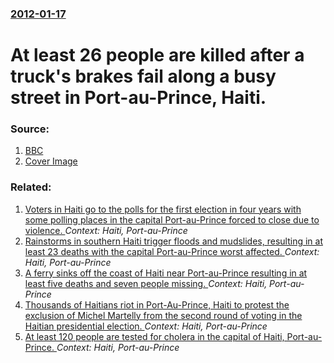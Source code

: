 ### [2012-01-17](/news/2012/01/17/index.md)

# At least 26 people are killed after a truck's brakes fail along a busy street in Port-au-Prince, Haiti. 




### Source:

1. [BBC](http://www.bbc.co.uk/news/world-latin-america-16598861)
1. [Cover Image](http://ichef.bbci.co.uk/news/1024/media/images/57939000/gif/_57939010_haiti_portauprince_1010_304.gif)

### Related:

1. [Voters in Haiti go to the polls for the first election in four years with some polling places in the capital Port-au-Prince forced to close due to violence. ](/news/2015/08/9/voters-in-haiti-go-to-the-polls-for-the-first-election-in-four-years-with-some-polling-places-in-the-capital-port-au-prince-forced-to-close.md) _Context: Haiti, Port-au-Prince_
2. [Rainstorms in southern Haiti trigger floods and mudslides, resulting in at least 23 deaths with the capital Port-au-Prince worst affected. ](/news/2011/06/7/rainstorms-in-southern-haiti-trigger-floods-and-mudslides-resulting-in-at-least-23-deaths-with-the-capital-port-au-prince-worst-affected.md) _Context: Haiti, Port-au-Prince_
3. [A ferry sinks off the coast of Haiti near Port-au-Prince resulting in at least five deaths and seven people missing. ](/news/2011/06/28/a-ferry-sinks-off-the-coast-of-haiti-near-port-au-prince-resulting-in-at-least-five-deaths-and-seven-people-missing.md) _Context: Haiti, Port-au-Prince_
4. [Thousands of Haitians riot in Port-Au-Prince, Haiti to protest the exclusion of Michel Martelly from the second round of voting in the Haitian presidential election. ](/news/2010/12/8/thousands-of-haitians-riot-in-port-au-prince-haiti-to-protest-the-exclusion-of-michel-martelly-from-the-second-round-of-voting-in-the-haiti.md) _Context: Haiti, Port-au-Prince_
5. [At least 120 people are tested for cholera in the capital of Haiti, Port-au-Prince. ](/news/2010/11/8/at-least-120-people-are-tested-for-cholera-in-the-capital-of-haiti-port-au-prince.md) _Context: Haiti, Port-au-Prince_
